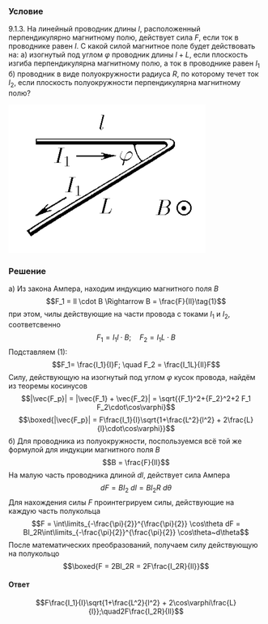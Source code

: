 ###  Условие 

$9.1.3.$ На линейный проводник длины $l$, расположенный перпендикулярно магнитному полю, действует сила $F$, если ток в проводнике равен $I$. С какой силой магнитное поле будет действовать на: 
а) изогнутый под углом $\varphi$ проводник длины $l + L$, если плоскость изгиба перпендикулярна магнитному полю, а ток в проводнике равен $I_1$ 
б) проводник в виде полуокружности радиуса $R$, по которому течет ток $I_2$, если плоскость полуокружности перпендикулярна магнитному полю? 

![ К задаче $9.1.3$ |390x293, 34%](../../img/9.1.3/statement.png)

### Решение

а) Из закона Ампера, находим индукцию магнитного поля $B$ $$F_1 = Il \cdot B \Rightarrow B = \frac{F}{Il}\tag{1}$$ при этом, чилы действующие на части провода с токами $I_1$ и $I_2$, соответсвенно $$F_1 = I_1l \cdot B; \quad F_2 = I_1L\cdot B$$ Подставляем $(1)$: $$F_1= \frac{I_1}{I}F; \quad F_2 = \frac{I_1L}{Il}F$$ Силу, действующую на изогнутый под углом $\varphi$ кусок провода, найдём из теоремы косинусов $$|\vec{F_p}| = |\vec{F_1} + \vec{F_2}| = \sqrt{{F_1}^2+{F_2}^2+2 F_1 F_2\cdot\cos\varphi}$$ $$\boxed{|\vec{F_p}| = F\frac{I_1}{I}\sqrt{1+\frac{L^2}{l^2} + 2\frac{L}{l}\cdot\cos\varphi}}$$ б) Для проводника из полуокружности, поспользуемся всё той же формулой для индукции магнитного поля $B$ $$B = \frac{F}{Il}$$ На малую часть проводника длиной $dl$, действует сила Ампера $$dF = B I_2~dl = B I_2R~d\theta$$ Для нахождения силы $F$ проинтегрируем силы, действующие на каждую часть полукольца $$F = \int\limits_{-\frac{\pi}{2}}^{\frac{\pi}{2}} \cos\theta dF = BI_2R\int\limits_{-\frac{\pi}{2}}^{\frac{\pi}{2}} \cos\theta~d\theta$$ После математических преобразований, получаем силу действующую на полукольцо $$\boxed{F = 2BI_2R = 2F\frac{I_2R}{Il}}$$ 

#### Ответ

$$F\frac{I_1}{I}\sqrt{1+\frac{L^2}{l^2} + 2\cos\varphi\frac{L}{l}};\quad2F\frac{I_2R}{Il}$$ 
